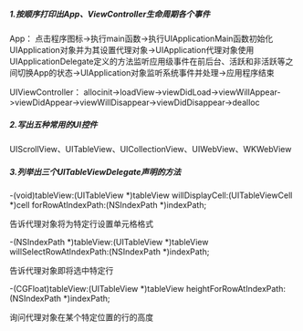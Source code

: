 ##### 1.按顺序打印出App、ViewController生命周期各个事件
App：
点击程序图标->执行main函数->执行UIApplicationMain函数初始化UIApplication对象并为其设置代理对象->UIApplication代理对象使用UIApplicationDelegate定义的方法监听应用级事件在前后台、活跃和非活跃等之间切换App的状态->UIApplication对象监听系统事件并处理->应用程序结束

UIViewController：
allocinit->loadView->viewDidLoad->viewWillAppear->viewDidAppear->viewWillDisappear->viewDidDisappear->dealloc
##### 2.写出五种常用的UI控件
UIScrollView、UITableView、UICollectionView、UIWebView、WKWebView
##### 3.列举出三个UITableViewDelegate声明的方法
 -(void)tableView:(UITableView *)tableView 
  willDisplayCell:(UITableViewCell *)cell 
forRowAtIndexPath:(NSIndexPath *)indexPath;

告诉代理对象将为特定行设置单元格格式

-(NSIndexPath *)tableView:(UITableView *)tableView 
 willSelectRowAtIndexPath:(NSIndexPath *)indexPath;
 
告诉代理对象即将选中特定行

-(CGFloat)tableView:(UITableView *)tableView 
heightForRowAtIndexPath:(NSIndexPath *)indexPath;

询问代理对象在某个特定位置的行的高度
